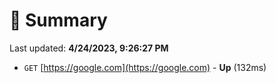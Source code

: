 # 📖 Summary
Last updated: **4/24/2023, 9:26:27 PM**

- `GET` [https://google.com](https://google.com) - **Up** (132ms)
